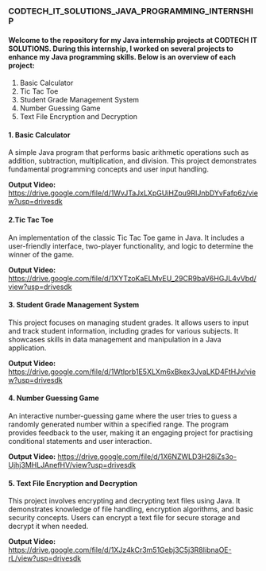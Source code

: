 <h3>CODTECH_IT_SOLUTIONS_JAVA_PROGRAMMING_INTERNSHIP</h3>

   <h4>Welcome to the repository for my Java internship projects at CODTECH IT SOLUTIONS. During this internship, I worked on several projects to enhance my Java programming skills. Below is an overview of each project:</h4>


<ol>
   <li>Basic Calculator</li>
   <li>Tic Tac Toe</li>
   <li>Student Grade Management System</li>
   <li>Number Guessing Game</li>
   <li>Text File Encryption and Decryption</li>
</ol>

<h4>1. Basic Calculator</h4>

   A simple Java program that performs basic arithmetic operations such as addition, subtraction, multiplication, and division. This project demonstrates fundamental programming concepts and user input handling.

 **Output Video:** https://drive.google.com/file/d/1WvJTaJxLXpGUiHZpu9RIJnbDYvFafp6z/view?usp=drivesdk


<h4>2.Tic Tac Toe</h4>

   An implementation of the classic Tic Tac Toe game in Java. It includes a user-friendly interface, two-player functionality, and logic to determine the winner of the game.

**Output Video:** https://drive.google.com/file/d/1XYTzoKaELMvEU_29CR9baV6HGJL4vVbd/view?usp=drivesdk
      
<h4>3. Student Grade Management System</h4>

   This project focuses on managing student grades. It allows users to input and track student information, including grades for various subjects. It showcases skills in data management and manipulation in a Java application.

**Output Video:** https://drive.google.com/file/d/1WtIprb1E5XLXm6xBkex3JvaLKD4FtHJv/view?usp=drivesdk

 <h4>4. Number Guessing Game</h4>

   An interactive number-guessing game where the user tries to guess a randomly generated number within a specified range. The program provides feedback to the user, making it an engaging project for practising conditional statements and user interaction.

**Output Video:** https://drive.google.com/file/d/1X6NZWLD3H28iZs3o-Ujhj3MHLJAnefHV/view?usp=drivesdk

 <h4>5. Text File Encryption and Decryption</h4>

   This project involves encrypting and decrypting text files using Java. It demonstrates knowledge of file handling, encryption algorithms, and basic security concepts. Users can encrypt a text file for secure storage and decrypt it when needed.

 **Output Video:** https://drive.google.com/file/d/1XJz4kCr3m51Gebj3C5j3R8IibnaOE-rL/view?usp=drivesdk

        


